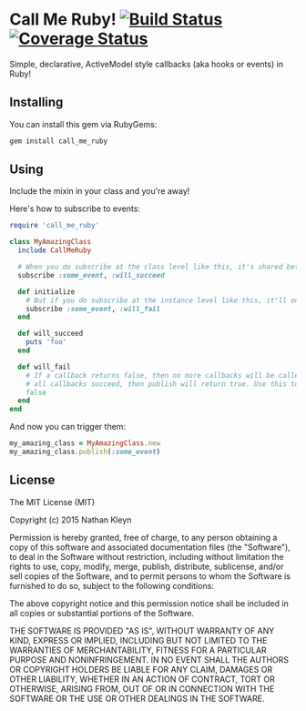 # Call Me Ruby! [![Build Status](https://travis-ci.org/nathankleyn/call_me_ruby.svg?branch=master)](https://travis-ci.org/nathankleyn/call_me_ruby) [![Coverage Status](https://coveralls.io/repos/nathankleyn/call_me_ruby/badge.png?branch=master)](https://coveralls.io/r/nathankleyn/call_me_ruby?branch=master)

Simple, declarative, ActiveModel style callbacks (aka hooks or events) in Ruby!

## Installing

You can install this gem via RubyGems:

```sh
gem install call_me_ruby
```

## Using

Include the mixin in your class and you're away!

Here's how to subscribe to events:

```ruby
require 'call_me_ruby'

class MyAmazingClass
  include CallMeRuby

  # When you do subscribe at the class level like this, it's shared between all instances of this class...
  subscribe :some_event, :will_succeed

  def initialize
    # But if you do subscribe at the instance level like this, it'll only add the callback to this one instance.
    subscribe :some_event, :will_fail
  end

  def will_succeed
    puts 'foo'
  end

  def will_fail
    # If a callback returns false, then no more callbacks will be called and publish will return false. If
    # all callbacks succeed, then publish will return true. Use this to make things fail fast as you need.
    false
  end
end
```

And now you can trigger them:

```ruby
my_amazing_class = MyAmazingClass.new
my_amazing_class.publish(:some_event)
```

## License

The MIT License (MIT)

Copyright (c) 2015 Nathan Kleyn

Permission is hereby granted, free of charge, to any person obtaining a copy
of this software and associated documentation files (the "Software"), to deal
in the Software without restriction, including without limitation the rights
to use, copy, modify, merge, publish, distribute, sublicense, and/or sell
copies of the Software, and to permit persons to whom the Software is
furnished to do so, subject to the following conditions:

The above copyright notice and this permission notice shall be included in
all copies or substantial portions of the Software.

THE SOFTWARE IS PROVIDED "AS IS", WITHOUT WARRANTY OF ANY KIND, EXPRESS OR
IMPLIED, INCLUDING BUT NOT LIMITED TO THE WARRANTIES OF MERCHANTABILITY,
FITNESS FOR A PARTICULAR PURPOSE AND NONINFRINGEMENT. IN NO EVENT SHALL THE
AUTHORS OR COPYRIGHT HOLDERS BE LIABLE FOR ANY CLAIM, DAMAGES OR OTHER
LIABILITY, WHETHER IN AN ACTION OF CONTRACT, TORT OR OTHERWISE, ARISING FROM,
OUT OF OR IN CONNECTION WITH THE SOFTWARE OR THE USE OR OTHER DEALINGS IN
THE SOFTWARE.
